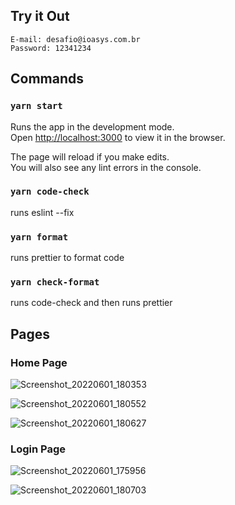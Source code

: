 ## Try it Out
`E-mail: desafio@ioasys.com.br`<br /> 
`Password: 12341234`

## Commands

### `yarn start`

Runs the app in the development mode.<br /> Open
[http://localhost:3000](http://localhost:3000) to view it in the browser.

The page will reload if you make edits.<br /> You will also see any lint errors
in the console.

### `yarn code-check`

runs eslint --fix

### `yarn format`

runs prettier to format code

### `yarn check-format`

runs code-check and then runs prettier

## Pages

### Home Page
![Screenshot_20220601_180353](https://user-images.githubusercontent.com/48360663/171501408-2798e27f-fefa-4faa-8007-1f3e0928c863.png)

![Screenshot_20220601_180552](https://user-images.githubusercontent.com/48360663/171501733-1e8e2d69-29ad-4619-af96-a7149aae1c8f.png)

![Screenshot_20220601_180627](https://user-images.githubusercontent.com/48360663/171501837-74a17828-e637-483d-9f93-6f29aca4f112.png)

### Login Page
![Screenshot_20220601_175956](https://user-images.githubusercontent.com/48360663/171500719-be788162-d068-4856-b923-b01335a9f085.png)

![Screenshot_20220601_180703](https://user-images.githubusercontent.com/48360663/171501916-26dde7c5-81e2-4166-be47-79bbce71f1e5.png)
